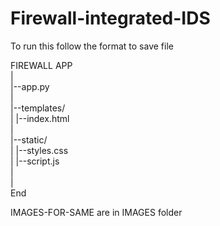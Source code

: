 # Firewall-integrated-IDS

To run this follow the format to save file

FIREWALL APP        <br>
|                   <br>
|--app.py           <br>
|                   <br>
|--templates/       <br>
| |--index.html     <br>
|                   <br>
|--static/          <br>
| |--styles.css     <br>
| |--script.js      <br>
|                   <br>
|                   <br>
End                 <br>



IMAGES-FOR-SAME are in IMAGES folder

